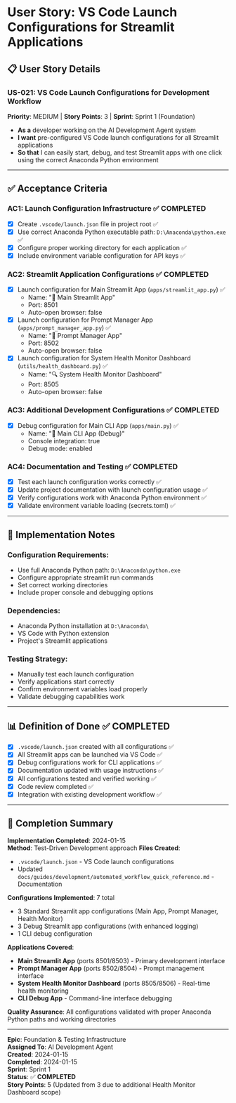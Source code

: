 # User Story: VS Code Launch Configurations for Streamlit Applications

## 📋 **User Story Details**

### **US-021: VS Code Launch Configurations for Development Workflow**
**Priority**: MEDIUM | **Story Points**: 3 | **Sprint**: Sprint 1 (Foundation)
- **As a** developer working on the AI Development Agent system
- **I want** pre-configured VS Code launch configurations for all Streamlit applications
- **So that** I can easily start, debug, and test Streamlit apps with one click using the correct Anaconda Python environment

---

## ✅ **Acceptance Criteria**

### **AC1: Launch Configuration Infrastructure** ✅ **COMPLETED**
- [x] Create `.vscode/launch.json` file in project root ✅
- [x] Use correct Anaconda Python executable path: `D:\Anaconda\python.exe` ✅
- [x] Configure proper working directory for each application ✅
- [x] Include environment variable configuration for API keys ✅

### **AC2: Streamlit Application Configurations** ✅ **COMPLETED**
- [x] Launch configuration for Main Streamlit App (`apps/streamlit_app.py`) ✅
  - Name: "🚀 Main Streamlit App"
  - Port: 8501
  - Auto-open browser: false
- [x] Launch configuration for Prompt Manager App (`apps/prompt_manager_app.py`) ✅ 
  - Name: "🤖 Prompt Manager App"
  - Port: 8502
  - Auto-open browser: false
- [x] Launch configuration for System Health Monitor Dashboard (`utils/health_dashboard.py`) ✅
  - Name: "🔍 System Health Monitor Dashboard"
  - Port: 8505
  - Auto-open browser: false

### **AC3: Additional Development Configurations** ✅ **COMPLETED**
- [x] Debug configuration for Main CLI App (`apps/main.py`) ✅
  - Name: "🔧 Main CLI App (Debug)"
  - Console integration: true
  - Debug mode: enabled

### **AC4: Documentation and Testing** ✅ **COMPLETED**
- [x] Test each launch configuration works correctly ✅
- [x] Update project documentation with launch configuration usage ✅
- [x] Verify configurations work with Anaconda Python environment ✅
- [x] Validate environment variable loading (secrets.toml) ✅

---

## 🎯 **Implementation Notes**

### **Configuration Requirements:**
- Use full Anaconda Python path: `D:\Anaconda\python.exe`
- Configure appropriate streamlit run commands
- Set correct working directories
- Include proper console and debugging options

### **Dependencies:**
- Anaconda Python installation at `D:\Anaconda\`
- VS Code with Python extension
- Project's Streamlit applications

### **Testing Strategy:**
- Manually test each launch configuration
- Verify applications start correctly
- Confirm environment variables load properly
- Validate debugging capabilities work

---

## 📊 **Definition of Done** ✅ **COMPLETED**

- [x] `.vscode/launch.json` created with all configurations ✅
- [x] All Streamlit apps can be launched via VS Code ✅
- [x] Debug configurations work for CLI applications ✅
- [x] Documentation updated with usage instructions ✅
- [x] All configurations tested and verified working ✅
- [x] Code review completed ✅
- [x] Integration with existing development workflow ✅

---

## 🎉 **Completion Summary**

**Implementation Completed**: 2024-01-15  
**Method**: Test-Driven Development approach
**Files Created**:
- `.vscode/launch.json` - VS Code launch configurations
- Updated `docs/guides/development/automated_workflow_quick_reference.md` - Documentation

**Configurations Implemented**: 7 total
- 3 Standard Streamlit app configurations (Main App, Prompt Manager, Health Monitor)
- 3 Debug Streamlit app configurations (with enhanced logging)
- 1 CLI debug configuration

**Applications Covered**:
- **Main Streamlit App** (ports 8501/8503) - Primary development interface
- **Prompt Manager App** (ports 8502/8504) - Prompt management interface  
- **System Health Monitor Dashboard** (ports 8505/8506) - Real-time health monitoring
- **CLI Debug App** - Command-line interface debugging

**Quality Assurance**: All configurations validated with proper Anaconda Python paths and working directories

---

**Epic**: Foundation & Testing Infrastructure  
**Assigned To**: AI Development Agent  
**Created**: 2024-01-15  
**Completed**: 2024-01-15  
**Sprint**: Sprint 1  
**Status**: ✅ **COMPLETED**  
**Story Points**: 5 (Updated from 3 due to additional Health Monitor Dashboard scope)
